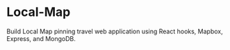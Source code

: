 # Local-Map
Build Local Map pinning travel web application using React hooks, Mapbox, Express, and MongoDB.
